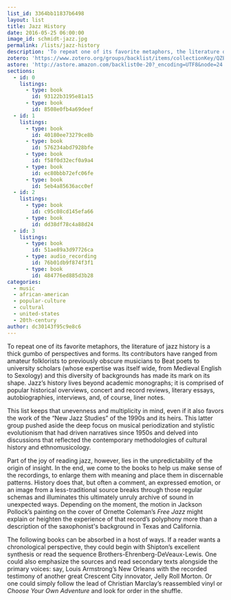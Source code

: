 ```yaml
---
list_id: 3364bb11837b6498
layout: list
title: Jazz History
date: 2016-05-25 06:00:00
image_id: schmidt-jazz.jpg
permalink: /lists/jazz-history
description: 'To repeat one of its favorite metaphors, the literature of jazz history is a thick gumbo of perspectives and forms. This list keeps that unevenness and multiplicity in mind, even if it also favors the work of the “New Jazz Studies” of the 1990s and its heirs. Some readers may want a chronological perspectives; others to read secondary texts alongside the primary voices. Or _Choose Your Own Adventure_ and look for order in the shuffle.'
zotero: 'https://www.zotero.org/groups/backlist/items/collectionKey/QZEQSGZR'
astore: 'http://astore.amazon.com/backlist0e-20?_encoding=UTF8&node=24'
sections: 
  - id: 0
    listings:
      - type: book
        id: 93122b3195e81a15
      - type: book
        id: 8508e0fb4a69deef
  - id: 1
    listings:
      - type: book
        id: 40180ee73279ce8b
      - type: book
        id: 576234abd7928bfe
      - type: book
        id: f58f0d32ecf0a9a4
      - type: book
        id: ec80bbb72efc06fe
      - type: book
        id: 5eb4a85636acc0ef
  - id: 2
    listings:
      - type: book
        id: c95c08cd145efa66
      - type: book
        id: dd38df78c4a88d24
  - id: 3
    listings:
      - type: book
        id: 51ae89a3d97726ca
      - type: audio_recording
        id: 76b01db9f874f3f1
      - type: book
        id: 484776ed885d3b28
categories:
  - music
  - african-american
  - popular-culture
  - cultural
  - united-states
  - 20th-century
author: dc30143f95c9e8c6
---
```

To repeat one of its favorite metaphors, the literature of jazz history is a thick gumbo of perspectives and forms. Its contributors have ranged from amateur folklorists to previously obscure musicians to Beat poets to university scholars (whose expertise was itself wide, from Medieval English to Sexology) and this diversity of backgrounds has made its mark on its shape. Jazz’s history lives beyond academic monographs; it is comprised of popular historical overviews, concert and record reviews, literary essays, autobiographies, interviews, and, of course, liner notes. 

This list keeps that unevenness and multiplicity in mind, even if it also favors the work of the “New Jazz Studies” of the 1990s and its heirs. This latter group pushed aside the deep focus on musical periodization and stylistic evolutionism that had driven narratives since 1950s and delved into discussions that reflected the contemporary methodologies of cultural history and ethnomusicology. 

Part of the joy of reading jazz, however, lies in the unpredictability of the origin of insight. In the end, we come to the books to help us make sense of the recordings, to enlarge them with meaning and place them in discernable patterns. History does that, but often a comment, an expressed emotion, or an image from a less-traditional source breaks through those regular schemas and illuminates this ultimately unruly archive of sound in unexpected ways. Depending on the moment, the motion in Jackson Pollock’s painting on the cover of Ornette Coleman’s _Free Jazz_ might explain or heighten the experience of that record’s polyphony more than a description of the saxophonist's background in Texas and California.

The following books can be absorbed in a host of ways. If a reader wants a chronological perspective, they could begin with Shipton’s excellent synthesis or read the sequence Brothers-Ehrenberg-DeVeaux-Lewis. One could also emphasize the sources and read secondary texts alongside the primary voices: say, Louis Armstrong’s New Orleans with the recorded testimony of another great Crescent City innovator, Jelly Roll Morton. Or one could simply follow the lead of Christian Marclay’s reassembled vinyl or _Choose Your Own Adventure_ and look for order in the shuffle.